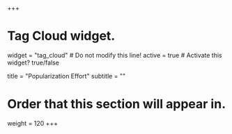 +++
# Tag Cloud widget.
widget = "tag_cloud"  # Do not modify this line!
active = true  # Activate this widget? true/false

title = "Popularization Effort"
subtitle = ""

# Order that this section will appear in.
weight = 120
+++

